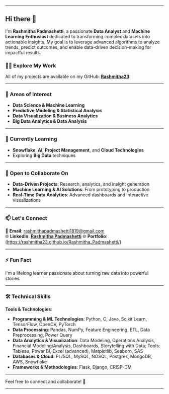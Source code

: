 

---

## Hi there 👋  
I'm **Rashmitha Padmashetti**, a passionate **Data Analyst** and **Machine Learning Enthusiast** dedicated to transforming complex datasets into actionable insights. My goal is to leverage advanced algorithms to analyze trends, predict outcomes, and enable data-driven decision-making for impactful results.  

### 👨‍💻 Explore My Work  
All of my projects are available on my GitHub: [**Rashmitha23**](https://github.com/Rashmitha23?tab=repositories)  

---

### 👀 Areas of Interest  
- **Data Science & Machine Learning**  
- **Predictive Modeling & Statistical Analysis**  
- **Data Visualization & Business Analytics**  
- **Big Data Analytics & Data Analysis**  

---

### 🌱 Currently Learning  
- **Snowflake**, **AI**, **Project Management**, and **Cloud Technologies**    
- Exploring **Big Data** techniques  

---

### 💞️ Open to Collaborate On  
- **Data-Driven Projects**: Research, analytics, and insight generation  
- **Machine Learning & AI Solutions**: From prototyping to production  
- **Real-Time Data Analytics**: Advanced dashboards and interactive visualizations  

---

### 📫 Let's Connect  
📧 **Email**: rashmithapadmashetti1819@gmail.com  
🌐 **LinkedIn**: [**Rashmitha Padmashetti**](https://www.linkedin.com/in/rashmithapadmashetti/) 
🌐 **Portfolio**: (https://rashmitha23.github.io/Rashmitha_Padmashetti/)

---

### ⚡ Fun Fact  
I'm a lifelong learner passionate about turning raw data into powerful stories.  

---

### 🛠️ Technical Skills  

**Tools & Technologies**:  
- **Programming & ML Technologies**: Python, C, Java, Scikit Learn, TensorFlow, OpenCV, PyTorch
- **Data Processing**: Pandas, NumPy, Feature Engineering, ETL, Data Preprocessing, Power Query
- **Data Analytics & Visualization**: Data Modeling, Operations Analysis, Financial Modeling/Analysis, Dashboards, Storytelling with Data; Tools: Tableau, Power BI, Excel (advanced), Matplotlib, Seaborn, SAS
- **Databases & Cloud**: PL/SQL, MySQL, NOSQL, Postgres, MongoDB, AWS, Snowflake
- **Frameworks & Methodologies**: Flask, Django, CRISP-DM  



---

Feel free to connect and collaborate! 🚀  

---

